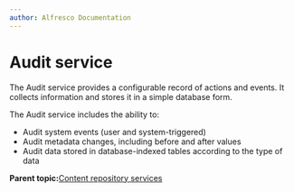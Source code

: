 ```yaml
---
author: Alfresco Documentation
---
```


# Audit service

The Audit service provides a configurable record of actions and events. It collects information and stores it in a simple database form.

The Audit service includes the ability to:

-   Audit system events \(user and system-triggered\)
-   Audit metadata changes, including before and after values
-   Audit data stored in database-indexed tables according to the type of data

**Parent topic:**[Content repository services](../concepts/serv-repo-about.md)

